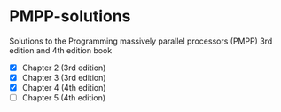 # PMPP-solutions

Solutions to the Programming massively parallel processors (PMPP) 3rd edition and 4th edition book

- [x] Chapter 2 (3rd edition)
- [x] Chapter 3 (3rd edition)
- [x] Chapter 4 (4th edition)
- [ ] Chapter 5 (4th edition)
